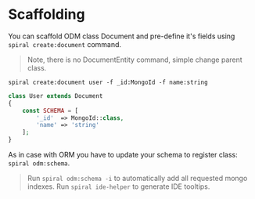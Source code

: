 # Scaffolding
You can scaffold ODM class Document and pre-define it's fields using `spiral create:document` command.

> Note, there is no DocumentEntity command, simple change parent class.

`spiral create:document user -f _id:MongoId -f name:string`

```php
class User extends Document
{
    const SCHEMA = [
        '_id'  => MongoId::class,
        'name' => 'string'
    ];
}
```

As in case with ORM you have to update your schema to register class: `spiral odm:schema`.

> Run `spiral odm:schema -i` to automatically add all requested mongo indexes.
> Run `spiral ide-helper` to generate IDE tooltips.